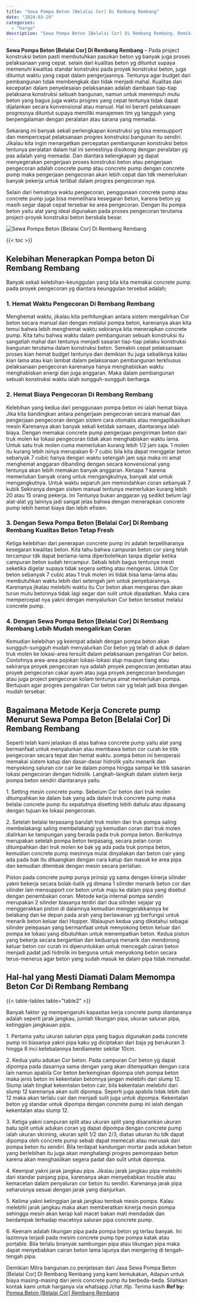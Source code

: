 ```yaml
---
title: "Sewa Pompa Beton [Belalai Cor] Di Rembang Rembang"
date: "2024-03-29"
categories: 
  - "harga"
description: "Sewa Pompa Beton [Belalai Cor] Di Rembang Rembang. Demikian Mitra bangunan.co penjelasan dari Jasa Sewa Pompa Beton [Belalai Cor] Di Rembang Rembang yang k..."
---
```


**Sewa Pompa Beton \[Belalai Cor\] Di Rembang Rembang** – Pada project konstruksi beton pasti membutuhkan pasokan beton yg banyak juga proses pelaksanaan yang cepat. selain dari kualitas beton yg dituntut supaya memenuhi kwalitas standar konstruksi pada proyek konstruksi beton, juga dituntut waktu yang cepat dalam pengerjaannya. Tentunya agar budget dari pembangunan tidak membengkak dan tidak menjadi mahal. Kualitas dan kecepatan dalam penyelesaian pelaksanaan adalah dambaan tiap-tiap pelaksana konstruksi sebuah bangunan, namun untuk menempuh mutu beton yang bagus juga waktu progres yang cepat tentunya tidak dapat dijalankan secara konvensional atau manual. Hal ini berarti pelaksanaan progresnya dituntut supaya memiliki manajemen tim yg tangguh yang berpengalaman dengan peralatan atau sarana yang memadai.

Sekarang ini banyak sekali perlengkapan konstruksi yg bisa mensupport dan mempercepat pelaksanaan progres konstruksi bangunan itu sendiri. Jikalau kita ingin menargetkan percepatan pembangunan konstruksi beton tentunya peralatan dalam hal ini semestinya disokong dengan peralatan yg pas adalah yang memadai. Dan diantara kelengkapan yg dapat menyegerakan pengerjaan proses konstruksi beton atau pengerjaan pengecoran adalah concrete pump atau concrete pump dengan concrete pump maka pengerjaan pengecoran akan lebih cepat dan tdk memerlukan banyak pekerja untuk terlibat dalam progres pengecoran nya.

Selain dari hematnya waktu pengecoran, penggunaan concrete pump atau concrete pump juga bisa memelihara kesegaran beton, karena beton yg masih segar dapat cepat tersebar ke area pengecoran. Dengan itu pompa beton yaitu alat yang ideal digunakan pada proses pengecoran terutama project-proyek konstruksi beton berskala besar.

![Sewa Pompa Beton [Belalai Cor] Di Rembang Rembang](/images/sewa-concrete-pump-05.png)

{{< toc >}}

## Kelebihan Menerapkan Pompa beton Di Rembang Rembang

Banyak sekali kelebihan-keunggulan yang bila kita memakai concrete pump pada proyek pengecoran yg diantara keunggulan tersebut adalah;

### 1\. Hemat Waktu Pengecoran Di Rembang Rembang

Menghemat waktu, jikalau kita perhitungkan antara sistem mengalirkan Cor beton secara manual dan dengan melalui pompa beton, karenanya akan kita temui bahwa lebih menghemat waktu sekiranya kita menerapkan concrete pump. Kita tahu bahwa waktu dalam pembangunan sebuah konstruksi itu sangatlah mahal dan tentunya menjadi sasaran tiap-tiap pelaku konstruksi bangunan terutama dalam konstruksi beton. Semakin cepat pelaksanaan proses kian hemat budget tentunya dan demikian itu juga sebaliknya kalau kian lama atau kian lambat dalam pelaksanaan pembangunan terkhusus pelaksanaan pengecoran karenanya hanya menghabiskan waktu menghabiskan energi dan juga anggaran. Maka dalam pembangunan sebuah konstruksi waktu ialah sungguh-sungguh berharga.

### 2\. Hemat Biaya Pengecoran Di Rembang Rembang

Kelebihan yang kedua dari penggunaan pompa beton ini ialah hemat biaya. Jika kita bandingkan antara pengerjaan pengecoran secara manual dan pengerjaan pengecoran dengan sistem cara otomatis atau mengaplikasikan mesin Karenanya akan banyak sekali ketidak samaan, diantaranya ialah biaya. Dengan memakai concrete pump pengerjaan pengiriman beton dari truk molen ke lokasi pengecoran tidak akan menghabiskan waktu lama. Untuk satu truk molen cuma memerlukan kurang lebih 1/2 jam saja. 1 molen itu kurang lebih isinya merupakan 6-7 cubic bila kita dapat menggelar beton sebanyak 7 cubic hanya dengan waktu setengah jam saja maka ini amat menghemat anggaran dibanding dengan secara konvensional yang tentunya akan lebih memakan banyak anggaran. Kenapa ? karena memerlukan banyak orang untuk mengangkutnya, banyak alat untuk mengangkutnya. Untuk waktu separuh jam memindahkan coran sebanyak 7 kubik Sekiranya dengan sistem manual tentunya memerlukan kurang lebih 20 atau 15 orang pekerja. Ini Tentunya bukan anggaran yg sedikit belum lagi alat-alat yg lainnya jadi sangat jelas bahwa dengan menerapkan concrete pump lebih hemat biaya dan lebih efisien.

### 3\. Dengan Sewa Pompa Beton \[Belalai Cor\] Di Rembang Rembang Kualitas Beton Tetap Fresh

Ketiga kelebihan dari penerapan concrete pump ini adalah terpeliharanya kesegaran kwalitas beton. Kita tahu bahwa campuran beton cor yang telah tercampur tdk dapat berlama-lama diperbolehkan tanpa digelar ketika campuran beton sudah tercampur. Sebab lebih bagus tentunya mesti seketika digelar supaya tidak segera setting atau mengeras. Untuk Cor beton sebanyak 7 cubic atau 1 truk molen ini tidak bisa lama-lama atau membutuhkan waktu lebih dari setengah jam untuk penyebarannya. Karenanya jikalau melebihi waktu itu Cor beton akan mengeras dan akan turun mutu betonnya tidak lagi segar dan sulit untuk dipadatkan. Maka cara mempercepat nya yakni dengan menyalurkan Cor beton tersebut melalui concrete pump.

### 4\. Dengan Sewa Pompa Beton \[Belalai Cor\] Di Rembang Rembang Lebih Mudah mengalirkan Coran

Kemudian kelebihan yg keempat adalah dengan pompa beton akan sungguh-sungguh mudah menyalurkan Cor beton yg telah di aduk di dalam truk molen ke lokasi-area tersulit dalam pelaksanaan pengaliran Cor beton. Contohnya area-area pojokan lokasi-lokasi slup maupun tiang atau sekiranya proyek pengecoran nya adalah proyek pengecoran jembatan atau proyek pengecoran cakar ayam atau juga proyek pengecoran bendungan atau juga project pengecoran kolam tentunya amat memerlukan pompa. Bertujuan agar progres pengaliran Cor beton cair yg telah jadi bisa dengan mudah tersebar.

## Bagaimana Metode Kerja Concrete pump Menurut Sewa Pompa Beton \[Belalai Cor\] Di Rembang Rembang

Seperti telah kami jelaskan di atas bahwa concrete pump yaitu alat yang bermanfaat untuk menyalurkan atau membawa beton cor curah ke titik pengecoran secara tepat dan hemat waktu. pompa beton ini beroperasi memakai sistem katup dan dasar-dasar hidrolik yaitu menarik dan menyokong saluran cor cair ke dalam pompa hingga sampai ke titik sasaran lokasi pengecoran dengan hidrolik. Langkah-langkah dalam sistem kerja pompa beton sendiri diantaranya yaitu

1\. Setting mesin concrete pump. Sebelum Cor beton dari truk molen ditumpahkan ke dalam bak yang ada dalam truk concrete pump maka belalai concrete pump itu sepatutnya disetting lebih dahulu atau dipasang dengan tujuan ke lokasi pengecoran.

2\. Setelah belalai terpasang barulah truk molen dan truk pompa saling membelakangi saling membelakangi yg kemudian coran dari truk molen dialirkan ke tampungan yang berada pada truk pompa beton. Berikutnya merupakan setelah pompa beton terpasang, secara pelan coran ditumpahkan dari truk molen ke bak yg ada pada truk pompa beton, kemudian concrete pump mesinnya mulai dinyalakan dan beton cair yang ada pada bak itu dituangkan dengan cara katup dan masuk ke area pipa dan kemudian ditembak dengan mesin secara perlahan.

Piston pada concrete pump punya prinsip yg sama dengan kinerja silinder yakni bekerja secara bolak-balik yg dimana 1 silinder menarik beton cor dan silinder lain mensupport cor beton untuk maju ke dalam pipa yang disebut dengan penembakan coran. Metode kerja internal pompa sendiri merupakan 2 silinder biasanya terdiri dari dua silinder sejajar yg menggerakkan piston di dalamnya kemudian menggerakkannya ke belakang dan ke depan pada arah yang berlawanan yg berfungsi untuk menarik beton keluar dari Hopper. Walaupun kedua yang diketahui sebagai silinder pelepasan yang bermanfaat untuk menyokong beton keluar dari pompa ke lokasi yang dibutuhkan untuk menempatkan beton. Kedua piston yang bekerja secara bergantian dan keduanya menarik dan mendorong keluar beton cor curah ini diperuntukkan untuk mencegah cairan beton menjadi padat jadi hidrolik ini berguna untuk menyokong beton secara terus-menerus agar beton yang sudah masuk ke dalam pipa tidak memadat.

## Hal-hal yang Mesti Diamati Dalam Memompa Beton Cor Di Rembang Rembang

{{< table-tables table="table2" >}}

Banyak faktor yg mempengaruhi kapasitas kerja concrete pump diantaranya adalah seperti jarak jangkau, jumlah tikungan pipa, ukuran saluran pipa, ketinggian jangkauan pipa.

1\. Pertama yaitu ukuran saluran pipa yang bagus digunakan pada concrete pump ini biasanya yakni pipa kaku yg diciptakan dari baja yg berukuran 3 hingga 8 inci ketebalannya berdiameter sekitar 10cm.

2\. Kedua yaitu adukan Cor beton. Pada campuran Cor beton yg dapat dipompa pada dasarnya sama dengan yang akan ditempatkan dengan cara lain namun apabila Cor beton berkeinginan dipompa oleh pompa beton maka jenis beton ini kekentalan betonnya jangan melebihi dari slump 12. Slump ialah tingkat kekentalan beton cair, bila kekentalan melebihi dari slump 12 karenanya akan sulit dipompa. Seperti juga apabila tidak lebih dari 12 maka akan terlalu cair dan menjadi sulit juga untuk dipompa. Kekentalan beton yg standar untuk dipompa dengan concrete pump ini ialah dengan kekentalan atau slump 12.

3\. Ketiga yakni campuran split atau ukuran split yang disarankan ukuran batu split untuk adukan coran yg dapat dipompa dengan concrete pump ialah ukuran skrining, ukuran split 1/2 dan 2/3, diatas ukuran itu tdk dapat dipompa oleh concrete pump sebab dapat memecah atau merusak dari pompa beton itu sendiri. Bila terdapat kandungan mortar pada adukan beton yang berlebihan itu juga akan menghalangi progres pemompaan beton karena akan menghasilkan segera padat dan sulit untuk dipompa.

4\. Keempat yakni jarak jangkau pipa. Jikalau jarak jangkau pipa melebihi dari standar panjang pipa, karenanya akan menyebabkan trouble atau kemacetan dalam penyaluran cor beton itu sendiri. Karenanya jarak pipa seharusnya sesuai dengan jarak yang dianjurkan.

5\. Kelima yakni ketinggian jarak jangkau tembak mesin pompa. Kalau melebihi jarak jangkau maka akan memberatkan kinerja mesin pompa sehingga mesin akan kerap kali macet bakan mati mendadak dan berdampak terhadap macetnya saluran pipa concrete pump.

6\. Keenam adalah tikungan pipa pada pompa beton yg terlau banyak. Ini lazimnya terjadi pada mesim concrete pump tipe pompa katak atau portable. Bila terlalu bnanyak sambungan pipa atau tikungan pipa maka dapat menyebabkan cairan beton lama lajunya dan mengering di tengah-tengah pipa.

Demikian Mitra bangunan.co penjelasan dari Jasa Sewa Pompa Beton \[Belalai Cor\] Di Rembang Rembang yang kami kemukakan, Adapun untuk biaya masing-masing dari jenis concrete pump itu berbeda-beda. Silahkan kontak kami untuk harganya via whatsapp /chat /tlp. Terima kasih
**Ref by:** [Pompa Beton [Belalai Cor] Rembang Rembang](https://id.wikipedia.org/wiki/Pompa)
